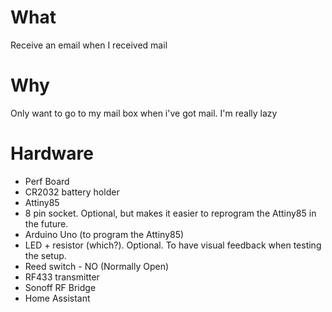 # What

Receive an email when I received mail

# Why

Only want to go to my mail box when i've got mail. I'm really lazy

# Hardware

* Perf Board
* CR2032 battery holder
* Attiny85
* 8 pin socket. Optional, but makes it easier to reprogram the Attiny85 in the future.
* Arduino Uno (to program the Attiny85)
* LED + resistor (which?). Optional. To have visual feedback when testing the setup.
* Reed switch - NO (Normally Open)
* RF433 transmitter
* Sonoff RF Bridge
* Home Assistant
